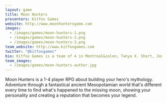 ```yaml
---
layout: game
title: Moon Hunters
presenters: Kitfox Games
website: http://www.moonhuntersgame.com
images:
  - /images/games/moon-hunters-1.png
  - /images/games/moon-hunters-2.png
  - /images/games/moon-hunters-3.png
team_website: http://www.kitfoxgames.com
twitter: "@kitfoxgames"
bio: Kitfox Games is a team of 4 in Montreal&colon; Tanya X. Short, Jongwoo Kim, Xin Ran Liu, and Marcelo Perez. Each member is born in a different country (and none in Canada!). The company previously released Shattered Planet, and strive to make intriguing, system-driven worlds.
team_images:
  - /images/games/moon-hunters-author.jpg
---
```

Moon Hunters is a 1-4 player RPG about building your hero's mythology. Adventure through a fantastical ancient Mesopotamian world that's different every time to find what's happened to the missing moon, showing your personality and creating a reputation that becomes your legend.
